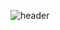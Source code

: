 ![header](https://capsule-render.vercel.app/api?type=rounded&color=auto&height=300&section=header&text=capsule%20render&fontSize=90)
